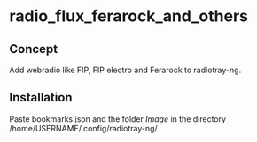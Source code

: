 # radio_flux_ferarock_and_others

## Concept
Add webradio like FIP, FIP electro and Ferarock to radiotray-ng.

## Installation
Paste bookmarks.json and the folder *Image* in the directory /home/USERNAME/.config/radiotray-ng/
